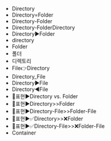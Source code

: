 - Directory
- Directory=Folder
- Directory-Folder
- Directory-FolderDirectory
- Directory▶️Folder
- directory
- Folder
- 폴더
- 디렉토리
- File👉Directory
- Directory_File
- Directory▶️File
- Directory◀️File
- 📌표현▶️Directory vs. Folder
- 📌표현▶️Directory>>Folder
- 📌표현▶️Directory-File>>Folder-File
- 📌표현▶️✅Directory>>❌Folder
- 📌표현▶️✅Directory-File>>❌Folder-File
- Container